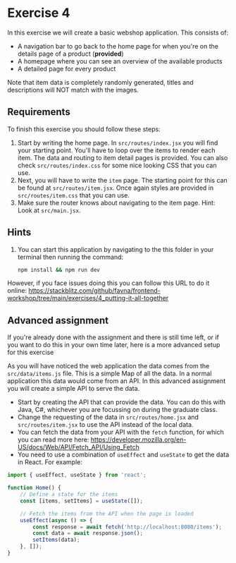 # Exercise 4

In this exercise we will create a basic webshop application. This consists of:

-   A navigation bar to go back to the home page for when you're on the details page of a product (**provided**)
-   A homepage where you can see an overview of the available products
-   A detailed page for every product

Note that item data is completely randomly generated, titles and descriptions will NOT match with the images.

## Requirements

To finish this exercise you should follow these steps:

1. Start by writing the home page. In `src/routes/index.jsx` you will find your starting point. You'll have to loop over
   the items to render each item. The data and routing to item detail pages is provided. You can also check
   `src/routes/index.css` for some nice looking CSS that you can use.
2. Next, you will have to write the `item` page. The starting point for this can be found at `src/routes/item.jsx`. Once
   again styles are provided in `src/routes/item.css` that you can use.
3. Make sure the router knows about navigating to the item page. Hint: Look at `src/main.jsx`.

## Hints

1. You can start this application by navigating to the this folder in your terminal then running the command:

    ```bash
    npm install && npm run dev
    ```

However, if you face issues doing this you can follow this URL to do it online:
<https://stackblitz.com/github/favna/frontend-workshop/tree/main/exercises/4_putting-it-all-together>

## Advanced assignment

If you're already done with the assignment and there is still time left, or if you want to do this in your own time
later, here is a more advanced setup for this exercise

As you will have noticed the web application the data comes from the `src/data/items.js` file. This is a simple Map of
all the data. In a normal application this data would come from an API. In this advanced assignment you will create a
simple API to serve the data.

-   Start by creating the API that can provide the data. You can do this with Java, C#, whichever you are focussing on
    during the graduate class.
-   Change the requesting of the data in `src/routes/home.jsx` and `src/routes/item.jsx` to use the API instead of the
    local data.
-   You can fetch the data from your API with the `fetch` function, for which you can read more here:
    <https://developer.mozilla.org/en-US/docs/Web/API/Fetch_API/Using_Fetch>
-   You need to use a combination of `useEffect` and `useState` to get the data in React. For example:

```jsx
import { useEffect, useState } from 'react';

function Home() {
	// Define a state for the items
	const [items, setItems] = useState([]);

	// Fetch the items from the API when the page is loaded
	useEffect(async () => {
		const response = await fetch('http://localhost:8080/items');
		const data = await response.json();
		setItems(data);
	}, []);
}
```
